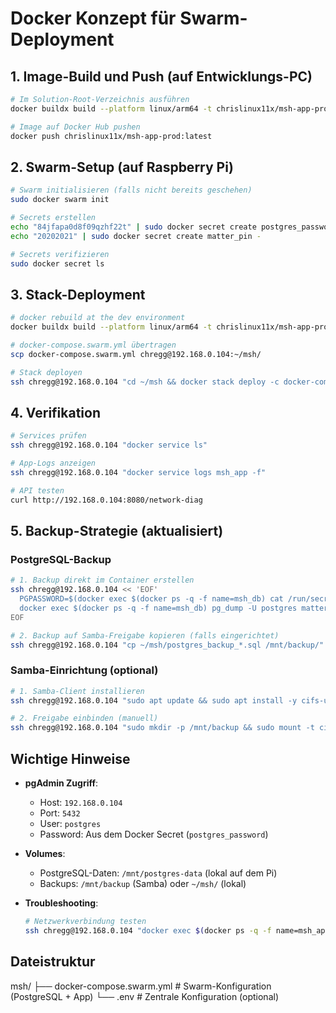 # Docker Konzept für Swarm-Deployment

## 1. Image-Build und Push (auf Entwicklungs-PC)
```bash
# Im Solution-Root-Verzeichnis ausführen
docker buildx build --platform linux/arm64 -t chrislinux11x/msh-app-prod -f src/MSH.Web/Dockerfile .

# Image auf Docker Hub pushen
docker push chrislinux11x/msh-app-prod:latest
```

## 2. Swarm-Setup (auf Raspberry Pi)
```bash
# Swarm initialisieren (falls nicht bereits geschehen)
sudo docker swarm init

# Secrets erstellen
echo "84jfapa0d8f09qzhf22t" | sudo docker secret create postgres_password -
echo "20202021" | sudo docker secret create matter_pin -

# Secrets verifizieren
sudo docker secret ls
```

## 3. Stack-Deployment
```bash
# docker rebuild at the dev environment
docker buildx build --platform linux/arm64 -t chrislinux11x/msh-app-prod -f src/MSH.Web/Dockerfile . --push

# docker-compose.swarm.yml übertragen
scp docker-compose.swarm.yml chregg@192.168.0.104:~/msh/

# Stack deployen
ssh chregg@192.168.0.104 "cd ~/msh && docker stack deploy -c docker-compose.swarm.yml msh"
```

## 4. Verifikation
```bash
# Services prüfen
ssh chregg@192.168.0.104 "docker service ls"

# App-Logs anzeigen
ssh chregg@192.168.0.104 "docker service logs msh_app -f"

# API testen
curl http://192.168.0.104:8080/network-diag
```

## 5. Backup-Strategie (aktualisiert)
### PostgreSQL-Backup
```bash
# 1. Backup direkt im Container erstellen
ssh chregg@192.168.0.104 << 'EOF'
  PGPASSWORD=$(docker exec $(docker ps -q -f name=msh_db) cat /run/secrets/postgres_password)
  docker exec $(docker ps -q -f name=msh_db) pg_dump -U postgres matter_prod > ~/msh/postgres_backup_$(date +%Y%m%d_%H%M%S).sql
EOF

# 2. Backup auf Samba-Freigabe kopieren (falls eingerichtet)
ssh chregg@192.168.0.104 "cp ~/msh/postgres_backup_*.sql /mnt/backup/"
```

### Samba-Einrichtung (optional)
```bash
# 1. Samba-Client installieren
ssh chregg@192.168.0.104 "sudo apt update && sudo apt install -y cifs-utils"

# 2. Freigabe einbinden (manuell)
ssh chregg@192.168.0.104 "sudo mkdir -p /mnt/backup && sudo mount -t cifs //192.168.0.101/backup /mnt/backup -o username=Dev,password=IHR_PASSWORT"
```

## Wichtige Hinweise
- **pgAdmin Zugriff**: 
  - Host: `192.168.0.104`
  - Port: `5432`
  - User: `postgres`
  - Password: Aus dem Docker Secret (`postgres_password`)

- **Volumes**: 
  - PostgreSQL-Daten: `/mnt/postgres-data` (lokal auf dem Pi)
  - Backups: `/mnt/backup` (Samba) oder `~/msh/` (lokal)

- **Troubleshooting**:
  ```bash
  # Netzwerkverbindung testen
  ssh chregg@192.168.0.104 "docker exec $(docker ps -q -f name=msh_app) sh -c 'timeout 2 bash -c \"</dev/tcp/db/5432\" && echo \"✅ Success\" || echo \"❌ Failed\"'"
  ```

## Dateistruktur
msh/
├── docker-compose.swarm.yml    # Swarm-Konfiguration (PostgreSQL + App)
└── .env                        # Zentrale Konfiguration (optional)